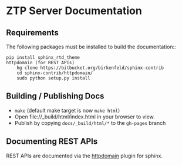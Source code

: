 ZTP Server Documentation
========================

Requirements
------------

The following packages must be installed to build the documentation::

    pip install sphinx_rtd_theme
    httpdomain (for REST APIs)
        hg clone https://bitbucket.org/birkenfeld/sphinx-contrib
        cd sphinx-contrib/httpdomain/
        sudo python setup.py install

Building / Publishing Docs
--------------------------

* `make` \(default make target is now `make html`\)
* Open file://_build/html/index.html in your browser to view.
* Publish by copying `docs/_build/html/*` to the `gh-pages` branch

Documenting REST APIs
---------------------

REST APIs are documented via the [httpdomain](https://pythonhosted.org/sphinxcontrib-httpdomain/) plugin for sphinx.

